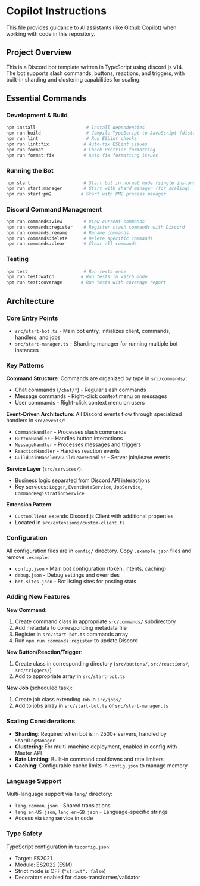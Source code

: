 # Copilot Instructions

This file provides guidance to AI assistants (like Github Copilot) when working with code in this repository.

## Project Overview

This is a Discord bot template written in TypeScript using discord.js v14. The bot supports slash commands, buttons, reactions, and triggers, with built-in sharding and clustering capabilities for scaling.

## Essential Commands

### Development & Build

```bash
npm install                   # Install dependencies
npm run build                 # Compile TypeScript to JavaScript (dist/)
npm run lint                  # Run ESLint checks
npm run lint:fix             # Auto-fix ESLint issues
npm run format               # Check Prettier formatting
npm run format:fix           # Auto-fix formatting issues
```

### Running the Bot

```bash
npm start                    # Start bot in normal mode (single instance)
npm run start:manager        # Start with shard manager (for scaling)
npm run start:pm2           # Start with PM2 process manager
```

### Discord Command Management

```bash
npm run commands:view        # View current commands
npm run commands:register    # Register slash commands with Discord
npm run commands:rename      # Rename commands
npm run commands:delete      # Delete specific commands
npm run commands:clear       # Clear all commands
```

### Testing

```bash
npm test                     # Run tests once
npm run test:watch          # Run tests in watch mode
npm run test:coverage       # Run tests with coverage report
```

## Architecture

### Core Entry Points

- `src/start-bot.ts` - Main bot entry, initializes client, commands, handlers, and jobs
- `src/start-manager.ts` - Sharding manager for running multiple bot instances

### Key Patterns

**Command Structure**: Commands are organized by type in `src/commands/`:

- Chat commands (`/chat/*`) - Regular slash commands
- Message commands - Right-click context menu on messages
- User commands - Right-click context menu on users

**Event-Driven Architecture**: All Discord events flow through specialized handlers in `src/events/`:

- `CommandHandler` - Processes slash commands
- `ButtonHandler` - Handles button interactions
- `MessageHandler` - Processes messages and triggers
- `ReactionHandler` - Handles reaction events
- `GuildJoinHandler/GuildLeaveHandler` - Server join/leave events

**Service Layer** (`src/services/`):

- Business logic separated from Discord API interactions
- Key services: `Logger`, `EventDataService`, `JobService`, `CommandRegistrationService`

**Extension Pattern**:

- `CustomClient` extends Discord.js Client with additional properties
- Located in `src/extensions/custom-client.ts`

### Configuration

All configuration files are in `config/` directory. Copy `.example.json` files and remove `.example`:

- `config.json` - Main bot configuration (token, intents, caching)
- `debug.json` - Debug settings and overrides
- `bot-sites.json` - Bot listing sites for posting stats

### Adding New Features

**New Command**:

1. Create command class in appropriate `src/commands/` subdirectory
2. Add metadata to corresponding metadata file
3. Register in `src/start-bot.ts` commands array
4. Run `npm run commands:register` to update Discord

**New Button/Reaction/Trigger**:

1. Create class in corresponding directory (`src/buttons/`, `src/reactions/`, `src/triggers/`)
2. Add to appropriate array in `src/start-bot.ts`

**New Job** (scheduled task):

1. Create job class extending `Job` in `src/jobs/`
2. Add to jobs array in `src/start-bot.ts` or `src/start-manager.ts`

### Scaling Considerations

- **Sharding**: Required when bot is in 2500+ servers, handled by `ShardingManager`
- **Clustering**: For multi-machine deployment, enabled in config with Master API
- **Rate Limiting**: Built-in command cooldowns and rate limiters
- **Caching**: Configurable cache limits in `config.json` to manage memory

### Language Support

Multi-language support via `lang/` directory:

- `lang.common.json` - Shared translations
- `lang.en-US.json`, `lang.en-GB.json` - Language-specific strings
- Access via `Lang` service in code

### Type Safety

TypeScript configuration in `tsconfig.json`:

- Target: ES2021
- Module: ES2022 (ESM)
- Strict mode is OFF (`"strict": false`)
- Decorators enabled for class-transformer/validator
